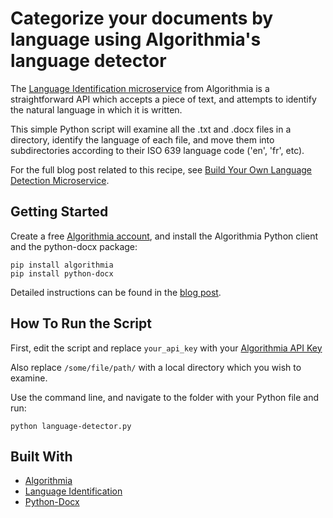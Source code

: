 # Categorize your documents by language using Algorithmia's language detector

The [Language Identification microservice](https://algorithmia.com/algorithms/nlp/LanguageIdentification) from Algorithmia is a straightforward API which accepts a piece of text, and attempts to identify the natural language in which it is written.

This simple Python script will examine all the .txt and .docx files in a directory, identify the language of each file, and move them into subdirectories according to their ISO 639 language code ('en', 'fr', etc).

For the full blog post related to this recipe, see [Build Your Own Language Detection Microservice](http://blog.algorithmia.com/build-your-own-language-detection-microservice/).

## Getting Started

Create a free [Algorithmia account](https://algorithmia.com/signup), and install the Algorithmia Python client and the python-docx package:

```
pip install algorithmia
pip install python-docx
```

Detailed instructions can be found in the [blog post](http://blog.algorithmia.com/build-your-own-language-detection-microservice/).

## How To Run the Script

First, edit the script and replace `your_api_key` with your [Algorithmia API Key](http://developers.algorithmia.com/basics/customizing-api-keys/)

Also replace `/some/file/path/` with a local directory which you wish to examine.

Use the command line, and navigate to the folder with your Python file and run:

```
python language-detector.py
```

## Built With

* [Algorithmia](https://algorithmia.com)
* [Language Identification](https://algorithmia.com/algorithms/nlp/LanguageIdentification)
* [Python-Docx](https://python-docx.readthedocs.io/en/latest/user/install.html)

